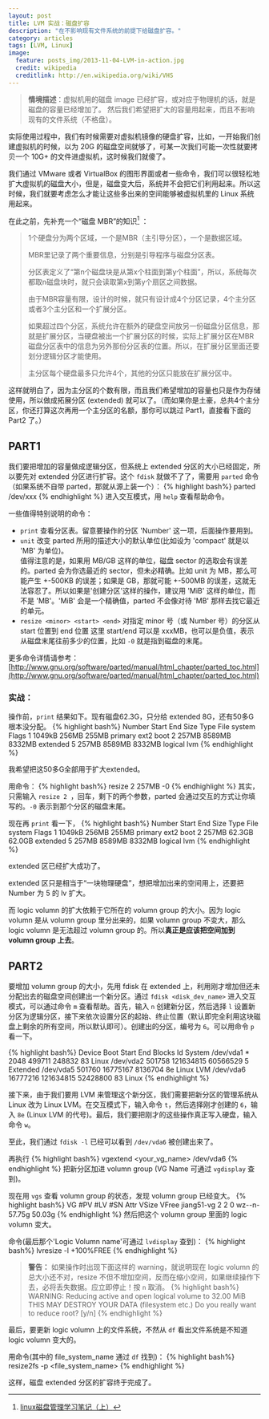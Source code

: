 ```yaml
---
layout: post
title: LVM 实战：磁盘扩容
description: "在不影响现有文件系统的前提下给磁盘扩容。"
category: articles
tags: [LVM, Linux]
image:
  feature: posts_img/2013-11-04-LVM-in-action.jpg
  credit: wikipedia
  creditlink: http://en.wikipedia.org/wiki/VHS
---
```


>  **情境描述**：虚拟机用的磁盘 image 已经扩容，或对应于物理机的话，就是磁盘的容量已经增加了。
然后我们希望把扩大的容量用起来，而且不影响现有的文件系统（不格盘）。

实际使用过程中，我们有时候需要对虚拟机镜像的硬盘扩容，比如，一开始我们创建虚拟机的时候，以为 20G 的磁盘空间就够了，可某一次我们可能一次性就要拷贝一个 10G+ 的文件进虚拟机，这时候我们就傻了。

我们通过 VMware 或者 VirtualBox 的图形界面或者一些命令，我们可以很轻松地扩大虚拟机的磁盘大小，但是，磁盘变大后，系统并不会把它们利用起来。所以这时候，我们就要考虑怎么才能让这些多出来的空间能够被虚拟机里的 Linux 系统用起来。

在此之前，先补充一个“磁盘 MBR”的知识[^1] ：

> 1个硬盘分为两个区域，一个是MBR（主引导分区），一个是数据区域。
> 
> MBR里记录了两个重要信息，分别是引导程序与磁盘分区表。
> 
> 分区表定义了“第n个磁盘块是从第x个柱面到第y个柱面”，所以，系统每次都取n磁盘块时，就只会读取第x到第y个扇区之间数据。
> 
> 由于MBR容量有限，设计的时候，就只有设计成4个分区记录，4个主分区或者3个主分区和一个扩展分区。
> 
> 如果超过四个分区，系统允许在额外的硬盘空间放另一份磁盘分区信息，那就是扩展分区，当硬盘被出一个扩展分区的时候，实际上扩展分区在MBR磁盘分区表中的信息为另外那份分区表的位置。所以，在扩展分区里面还要划分逻辑分区才能使用。
> 
> 主分区每个硬盘最多只允许4个，其他的分区只能放在扩展分区中。


这样就明白了，因为主分区的个数有限，而且我们希望增加的容量也只是作为存储使用，所以做成拓展分区 (extended) 就可以了。（而如果你是土豪，总共4个主分区，你还打算这次再用一个主分区的名额，那你可以跳过 Part1，直接看下面的 Part2 了。）

## PART1

我们要把增加的容量做成逻辑分区，但系统上 extended 分区的大小已经固定，所以要先对 extended 分区进行扩容。这个 `fdisk` 就做不了了，需要用 `parted` 命令（如果系统不自带 parted，那就从源上装一个）：
{% highlight bash%}
parted /dev/xxx
{% endhighlight %}
进入交互模式，用 `help` 查看帮助命令。

一些值得特别说明的命令：

* `print` 查看分区表。留意要操作的分区 'Number' 这一项，后面操作要用到。
* `unit` 改变 parted 所用的描述大小的默认单位(比如设为 'compact' 就是以 'MB' 为单位)。  
值得注意的是，如果用 MB/GB 这样的单位，磁盘 sector 的选取会有误差的。parted 会为你选最近的 sector，但未必精确。比如 unit 为 MB，那么可能产生 +-500KB 的误差；如果是 GB，那就可能 +-500MB 的误差，这就无法容忍了。所以如果是'创建分区'这样的操作，建议用 'MiB' 这样的单位，而不是 'MB'。'MiB' 会是一个精确值，parted 不会像对待 'MB' 那样去找它最近的单元。
* `resize <minor> <start> <end>` 对指定 minor 号（或 Number 号）的分区从 start 位置到 end 位置
这里 start/end 可以是 xxxMB，也可以是负值，表示从磁盘末尾往前多少的位置，比如 `-0` 就是指到磁盘的末尾。

更多命令详情请参考：
[http://www.gnu.org/software/parted/manual/html_chapter/parted_toc.html](http://www.gnu.org/software/parted/manual/html_chapter/parted_toc.html)


### 实战：

操作前，`print` 结果如下。现有磁盘62.3G，只分给 extended 8G，还有50多G根本没分配。
{% highlight bash%}
Number  Start   End     Size    Type      File system  Flags
1      1049kB  256MB   255MB   primary   ext2         boot
2      257MB   8589MB  8332MB  extended
5      257MB   8589MB  8332MB  logical                lvm
{% endhighlight %}

我希望把这50多G全部用于扩大extended。

用命令：
{% highlight bash%}
resize 2 257MB -0
{% endhighlight %}
其实，只需输入 `resize 2 `，回车，剩下的两个参数，parted 会通过交互的方式让你填写的。`-0` 表示到那个分区的磁盘末尾。

现在再 `print` 看一下，
{% highlight bash%}
Number  Start   End     Size    Type      File system  Flags
1      1049kB  256MB   255MB   primary   ext2         boot
2      257MB   62.3GB  62.0GB  extended
5      257MB   8589MB  8332MB  logical                lvm
{% endhighlight %}

extended 区已经扩大成功了。

extended 区只是相当于“一块物理硬盘”，想把增加出来的空间用上，还要把 Number 为 5 的 lv 扩大。

而 logic volumn 的扩大依赖于它所在的 volumn group 的大小。因为 logic volumn 是从 volumn group 里分出来的，如果 volumn group 不变大，那么 logic volumn 是无法超过 volumn group 的。所以**真正是应该把空间加到 volumn group 上去**。


## PART2

要增加 volumn group 的大小，先用 fdisk 在 extended 上，利用刚才增加但还未分配出去的磁盘空间创建出一个新分区。通过 `fdisk <disk_dev_name>` 进入交互模式，可以通过命令 `m` 查看帮助。首先，输入 `n` 创建新分区，然后选择 `l` 设置新分区为逻辑分区，接下来依次设置分区的起始、终止位置（默认即完全利用这块磁盘上剩余的所有空间，所以默认即可）。创建出的分区，编号为 `6`。可以用命令 `p` 看一下。

{% highlight bash%}
   Device Boot      Start         End      Blocks   Id  System
/dev/vda1   *        2048      499711      248832   83  Linux
/dev/vda2          501758   121634815    60566529    5  Extended
/dev/vda5          501760    16775167     8136704   8e  Linux LVM
/dev/vda6        16777216   121634815    52428800   83  Linux
{% endhighlight %}

接下来，由于我们要用 LVM 来管理这个新分区，我们需要把新分区的管理系统从 Linux 改为 Linux LVM。在交互模式下，输入命令 `t`，然后选择刚才创建的 `6`，输入 `8e` (Linux LVM 的代号)。最后，我们要把刚才的这些操作真正写入硬盘，输入命令 `w`。

至此，我们通过 `fdisk -l` 已经可以看到 `/dev/vda6` 被创建出来了。


再执行 
{% highlight bash%}
vgextend <your_vg_name> /dev/vda6 
{% endhighlight %}
把新分区加进 volumn group (VG Name 可通过 `vgdisplay` 查到)。

现在用 `vgs` 查看 volumn group 的状态，发现 volumn group 已经变大。
{% highlight bash%}
  VG         #PV #LV #SN Attr   VSize  VFree
  jiang51-vg   2   2   0 wz--n- 57.75g 50.03g
{% endhighlight %}
然后把这个 volumn group 里面的 logic volumn 变大。

命令(最后那个'Logic Volumn name'可通过 `lvdisplay` 查到)：
{% highlight bash%}
lvresize -l +100%FREE <Logic Volumn name>
{% endhighlight %}

> **警告：**
> 如果操作时出现下面这样的 warning，就说明现在 logic volumn 的总大小还不对，resize 不但不增加空间，反而在缩小空间，如果继续操作下去，必将丢失数据。应立即停止！按 `n` 取消。
>{% highlight bash%}
WARNING: Reducing active and open logical volume to 32.00 MiB
  THIS MAY DESTROY YOUR DATA (filesystem etc.)
Do you really want to reduce root? [y/n]
{% endhighlight %}

最后，要更新 logic volumn 上的文件系统，不然从 `df` 看出文件系统是不知道 logic volumn 变大的。

用命令(其中的 file_system_name 通过 `df` 找到)：
{% highlight bash%}
resize2fs -p <file_system_name>
{% endhighlight %}

这样，磁盘 extended 分区的扩容终于完成了。


[^1]:[linux磁盘管理学习笔记（上）](http://www.sourcejoy.com/other_dev_tech/linux-disk-manage-1.html)
